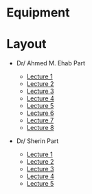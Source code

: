 # Equipment

# Layout
* Dr/ Ahmed M. Ehab Part
  * [Lecture 1](https://github.com/mostafa20223/SBME-4th-Year-2nd-Term-/blob/main/)
  * [Lecture 2](https://github.com/mostafa20223/SBME-4th-Year-2nd-Term-/blob/main/)
  * [Lecture 3](https://github.com/mostafa20223/SBME-4th-Year-2nd-Term-/blob/main/)
  * [Lecture 4](https://github.com/mostafa20223/SBME-4th-Year-2nd-Term-/blob/main/)
  * [Lecture 5](https://github.com/mostafa20223/SBME-4th-Year-2nd-Term-/blob/main/)
  * [Lecture 6](https://github.com/mostafa20223/SBME-4th-Year-2nd-Term-/blob/main/)
  * [Lecture 7](https://github.com/mostafa20223/SBME-4th-Year-2nd-Term-/blob/main/)
  * [Lecture 8](https://github.com/mostafa20223/SBME-4th-Year-2nd-Term-/blob/main/)

* Dr/ Sherin Part
  * [Lecture 1](https://github.com/mostafa20223/SBME-4th-Year-2nd-Term-/blob/main/)
  * [Lecture 2](https://github.com/mostafa20223/SBME-4th-Year-2nd-Term-/blob/main/)
  * [Lecture 3](https://github.com/mostafa20223/SBME-4th-Year-2nd-Term-/blob/main/)
  * [Lecture 4](https://github.com/mostafa20223/SBME-4th-Year-2nd-Term-/blob/main/)
  * [Lecture 5](https://github.com/mostafa20223/SBME-4th-Year-2nd-Term-/blob/main/)